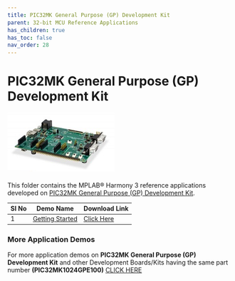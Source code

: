 ```yaml
---
title: PIC32MK General Purpose (GP) Development Kit
parent: 32-bit MCU Reference Applications
has_children: true
has_toc: false
nav_order: 28
---
```

# PIC32MK General Purpose (GP) Development Kit
<h4 align="left"> <img src = "image.jpg"> </h4>

This folder contains the MPLAB® Harmony 3 reference applications developed on [PIC32MK General Purpose (GP) Development Kit](https://www.microchip.com/DevelopmentTools/ProductDetails/DM320106).   

|SI No| Demo Name | Download Link |
| --- | --- | -- |
| 1 | [Getting Started](./pic32mk_getting_started/readme.md) | [Click Here](https://github.com/Microchip-MPLAB-Harmony/reference_apps/releases/latest/download/pic32mk_getting_started.zip) |


### More Application Demos

For more application demos on **PIC32MK General Purpose (GP) Development Kit** and other Development Boards/Kits having the same part number **(PIC32MK1024GPE100)** <a href="https://mplab-discover.microchip.com/v1/itemtype/com.microchip.ide.project?s0=PIC32MK1024GPE100" target="_blank"> CLICK HERE </a>
